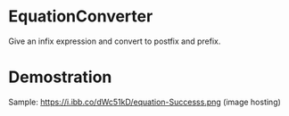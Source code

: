 # EquationConverter
Give an infix expression and convert to postfix and prefix.

# Demostration
Sample: https://i.ibb.co/dWc51kD/equation-Successs.png (image hosting)
